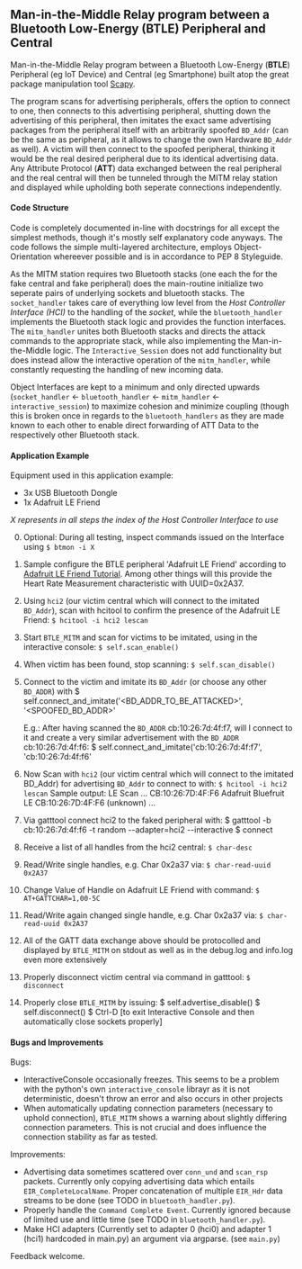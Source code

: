 ## Man-in-the-Middle Relay program between a Bluetooth Low-Energy (BTLE) Peripheral and Central ##

Man-in-the-Middle Relay program between a Bluetooth Low-Energy (**BTLE**) Peripheral (eg IoT Device) and Central (eg Smartphone) built atop the great package manipulation tool [Scapy](https://github.com/secdev/scapy).

The program scans for advertising peripherals, offers the option to connect to one, then connects to this advertising peripheral, shutting down the advertising of this peripheral, then imitates the exact same advertising packages from the peripheral itself with an arbitrarily spoofed `BD_Addr` (can be the same as peripheral, as it allows to change the own Hardware `BD_Addr` as well).
A victim will then connect to the spoofed peripheral, thinking it would be the real desired peripheral due to its identical advertising data. Any Attribute Protocol (**ATT**) data exchanged between the real peripheral and the real central will then be tunneled through the MITM relay station and displayed while upholding both seperate connections independently.



#### Code Structure ####

Code is completely documented in-line with docstrings for all except the simplest methods, though it's mostly self explanatory code anyways. The code follows the simple multi-layered architecture, employs Object-Orientation whereever possible and is in accordance to PEP 8 Styleguide.

As the MITM station requires two Bluetooth stacks (one each the for the fake central and fake peripheral) does the main-routine initialize two seperate pairs of underlying sockets and bluetooth stacks. The `socket_handler` takes care of everything low level from the *Host Controller Interface (HCI)* to the handling of the *socket*, while the `bluetooth_handler` implements the Bluetooth stack logic and provides the function interfaces. The `mitm_handler` unites both Bluetooth stacks and directs the attack commands to the appropriate stack, while also implementing the Man-in-the-Middle logic. The `Interactive_Session` does not add functionality but does instead allow the interactive operation of the `mitm_handler`, while constantly requesting the handling of new incoming data.

Object Interfaces are kept to a minimum and only directed upwards (`socket_handler` <- `bluetooth_handler` <- `mitm_handler`
<- `interactive_session`) to maximize cohesion and minimize coupling (though this is broken once in regards to the `bluetooth_handlers` as
they are made known to each other to enable direct forwarding of ATT Data to the respectively other Bluetooth stack.



#### Application Example ####

Equipment used in this application example:
* 3x USB Bluetooth Dongle
* 1x Adafruit LE Friend

*X represents in all steps the index of the Host Controller Interface to use*

0. Optional: During all testing, inspect commands issued on the Interface using `$ btmon -i X`

1. Sample configure the BTLE peripheral 'Adafruit LE Friend' according to [Adafruit LE Friend Tutorial](https://learn.adafruit.com/introducing-adafruit-ble-bluetooth-low-energy-friend/command-examples).
   Among other things will this provide the Heart Rate Measurement characteristic with UUID=0x2A37.

2. Using `hci2` (our victim central which will connect to the imitated `BD_Addr`), scan with hcitool to confirm the presence of the Adafruit LE Friend: `$ hcitool -i hci2 lescan`

3. Start `BTLE_MITM` and scan for victims to be imitated, using in the interactive console: `$ self.scan_enable()`

4. When victim has been found, stop scanning: `$ self.scan_disable()`

5. Connect to the victim and imitate its `BD_Addr` (or choose any other `BD_ADDR`) with
    $ self.connect_and_imitate('<BD_ADDR_TO_BE_ATTACKED>', '<SPOOFED_BD_ADDR>'

   E.g.: After having scanned the `BD_ADDR` cb:10:26:7d:4f:f7, will I connect to it and create a very similar advertisement with the `BD_ADDR` cb:10:26:7d:4f:f6:
    $ self.connect_and_imitate('cb:10:26:7d:4f:f7', 'cb:10:26:7d:4f:f6'

6. Now Scan with `hci2` (our victim central which will connect to the imitated BD_Addr) for advertising `BD_Addr` to connect to with: `$ hcitool -i hci2 lescan`
   Sample output:
    LE Scan ...
    CB:10:26:7D:4F:F6 Adafruit Bluefruit LE
    CB:10:26:7D:4F:F6 (unknown)
    ...

7. Via gatttool connect hci2 to the faked peripheral with:
    $ gatttool -b cb:10:26:7d:4f:f6 -t random --adapter=hci2 --interactive
    $ connect

8. Receive a list of all handles from the hci2 central: `$ char-desc`

9. Read/Write single handles, e.g. Char 0x2a37 via: `$ char-read-uuid 0x2A37`

10. Change Value of Handle on Adafruit LE Friend with command: `$ AT+GATTCHAR=1,00-5C`

11. Read/Write again changed single handle, e.g. Char 0x2a37 via: `$ char-read-uuid 0x2A37`

12. All of the GATT data exchange above should be protocolled and displayed by `BTLE_MITM` on stdout as well as in the debug.log and info.log even more extensively

13. Properly disconnect victim central via command in gatttool: `$ disconnect`

14. Properly close `BTLE_MITM` by issuing:
    $ self.advertise_disable()
    $ self.disconnect()
    $ Ctrl-D    [to exit Interactive Console and then automatically close sockets properly]



#### Bugs and Improvements ####

Bugs:
* InteractiveConsole occasionally freezes. This seems to be a problem with the python's own `interactive_console` librayr as it is not deterministic, doesn't throw an error and also occurs in other projects
* When automatically updating connection parameters (necessary to uphold connection), `BTLE_MITM` shows a warning about slightly differing connection parameters. This is not crucial and does influence the connection stability as far as tested.

Improvements:
* Advertising data sometimes scattered over `conn_und` and `scan_rsp` packets. Currently only copying advertising data which entails `EIR_CompleteLocalName`. Proper concatenation of multiple `EIR_Hdr` data streams to be done (see TODO in `bluetooth_handler.py`).
* Properly handle the `Command Complete Event`. Currently ignored because of limited use and little time (see TODO in `bluetooth_handler.py`).
* Make HCI adapters (Currently set to adapter 0 (hci0) and adapter 1 (hci1) hardcoded in main.py) an argument via argparse. (see `main.py`)

Feedback welcome.

